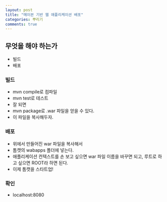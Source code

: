 ```yaml
---
layout: post
title: "메이븐 기반 웹 애플리케이션 배포"
categories: 뿌리기
comments: true
---
```


## 무엇을 해야 하는가
* 빌드
* 배포

### 빌드
* mvn compile로 컴파일
* mvn test로 테스트
* 잘 되면
* mvn package로 .war 파일을 얻을 수 있다.
* 이 파일을 복사해두자.

### 배포
* 위에서 만들어진 war 파일을 복사해서
* 톰캣의 wabapps 폴더에 넣는다.
* 애플리케이션 컨텍스트를 손 보고 싶으면 war 파일 이름을 바꾸면 되고, 루트로 하고 싶으면 ROOT라 하면 된다.
* 이제 톰캣을 스타트업!

### 확인
* localhost:8080